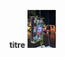 **titre**
![nature_morte](https://github.com/KristyMoussally/H23_TIM_documentation/blob/main/BIAN/media/nature_morte_7_sculpture_ecran.jpg?raw=true)


